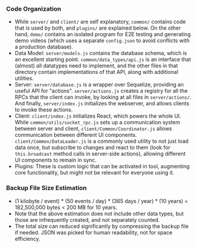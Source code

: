 ### Code Organization

* While `server/` and `client/` are self explanatory, `common/` contains code that is used by both, and `plugins/` are explained below. On the other hand, `demo/` contains an isolated program for E2E testing and generating demo videos (which uses a separate `config.json` to avoid conflicts with a production database).
* Data Model: `server/models.js` contains the database schema, which is an excellent starting point. `common/data_types/api.js` is an interface that (almost) all datatypes need to implement, and the other files in that directory contain implementations of that API, along with additional utilities.
* Server: `server/database.js` is a wrapper over Sequelize, providing an useful API for "actions". `server/actions.js` creates a registry for all the RPCs that the client can invoke, by looking at all files in `server/actions/`. And finally, `server/index.js` initializes the webserver, and allows clients to invoke these actions.
* Client: `client/index.js` initializes React, which powers the whole UI. While `common/utils/socket_rpc.js` sets up a communication system between server and client, `client/Common/Coordinator.js` allows communication between different UI components. `client/Common/DataLoader.js` is a commonly used utility to not just load data once, but subscribe to changes and react to them (look for `this.broadcast` method calls in server-side actions), allowing different UI components to remain in sync.
* Plugins: These is custom logic that can be activated in tool, augmenting core functionality, but might not be relevant for everyone using it.

### Backup File Size Estimation

* (1 kilobyte / event) * (50 events / day) * (365 days / year) * (10 years) = 182,500,000 bytes < 200 MB for 10 years.
* Note that the above estimation does not include other data types, but those are infrequently created, and not separately counted.
* The total size can reduced significantly by compressing the backup file if needed. JSON was picked for human readability, not for space efficiency.
